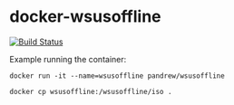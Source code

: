 docker-wsusoffline
==================

[![Build Status](https://travis-ci.org/pandrew/dockerfiles.svg?branch=master)](https://travis-ci.org/pandrew/dockerfiles)


Example running the container:

```
docker run -it --name=wsusoffline pandrew/wsusoffline

docker cp wsusoffline:/wsusoffline/iso .
```


